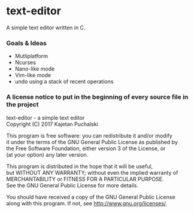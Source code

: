 # text-editor
A simple text editor written in C.

### Goals & Ideas

* Mutliplatform
* Ncurses
* Nano-like mode
* Vim-like mode
* undo using a stack of recent operations

### A license notice to put in the beginning of every source file in the project

text-editor - a simple text editor  
Copyright (C) 2017 Kajetan Puchalski

This program is free software: you can redistribute it and/or modify  
it under the terms of the GNU General Public License as published by  
the Free Software Foundation, either version 3 of the License, or  
(at your option) any later version.  

This program is distributed in the hope that it will be useful,  
but WITHOUT ANY WARRANTY; without even the implied warranty of  
MERCHANTABILITY or FITNESS FOR A PARTICULAR PURPOSE.  
See the GNU General Public License for more details.  

You should have received a copy of the GNU General Public License  
along with this program.  If not, see <http://www.gnu.org/licenses/>.  

